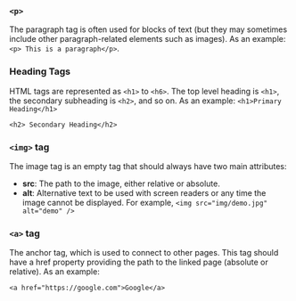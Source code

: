 ### `<p>`

The paragraph tag is often used for blocks of text (but they may sometimes include other paragraph-related elements such as images). As an example: `<p> This is a paragraph</p>`.

### Heading Tags 

HTML tags are represented as `<h1>` to `<h6>`. The top level heading is `<h1>`, the secondary subheading is `<h2>`, and so on. As an example:
  `<h1>Primary Heading</h1>`
  
  `<h2> Secondary Heading</h2>`
  
### `<img>` tag

The image tag is an empty tag that should always have two main attributes:
  - **src**: The path to the image, either relative or absolute.
  - **alt**: Alternative text to be used with screen readers or any time the image cannot be displayed.
For example, `<img src="img/demo.jpg" alt="demo" />`

### `<a>` tag

The anchor tag, which is used to connect to other pages. This tag should have a href property providing the path to the linked page (absolute or relative). As an example:

  `<a href="https://google.com">Google</a>` 
